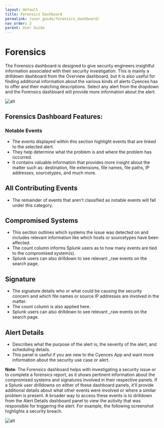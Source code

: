 ```yaml
---
layout: default
title: Forensics Dashboard 
permalink: /user_guide/forensics_dashboard/
nav_order: 3
parent: User Guide
---
```


# Forensics 
The Forensics dashboard is designed to give security engineers insightful information associated with their security investigation. This is mainly a drilldown dashboard from the Overview dashboard, but it is also useful for finding additional information about the various kinds of alerts Cyences has to offer and their matching descriptions. Select any alert from the dropdown and the Forensics dashboard will provide more information about the alert.

![alt](https://github.com/VatsalJagani/Splunk-Cyences-App-for-Splunk/blob/CY-283-cyences-doc-migration/docs/assets/forensics_dashboard.png?raw=true)

## Forensics Dashboard Features:

### Notable Events
* The events displayed within this section highlight events that are linked to the selected alert. 
* They help determine what the problem is and where the problem has occurred.  
* It contains valuable information that provides more insight about the matter such as: destination, file extensions, file names, file paths, IP addresses, sourcetypes, and much more.  

## All Contributing Events
* The remainder of events that aren't classified as notable events will fall under this category. 

## Compromised Systems
* This section outlines which systems the issue was detected on and includes relevant information like which hosts or sourcetypes have been affected.  
* The count column informs Splunk users as to how many events are tied to the compromised system(s). 
* Splunk users can also drilldown to see relevant _raw events on the search page.  

## Signature 
* The signature details who or what could be causing the security concern and which file names or source IP addresses are involved in the matter. 
* The count column is also applied here. 
* Splunk users can also drilldown to see relevant _raw events on the search page. 

## Alert Details 
* Describes what the purpose of the alert is, the severity of the alert, and scheduling details. 
* This panel is useful if you are new to the Cyences App and want more information about the security use case or alert. 

**Note**: The Forensics dashboard helps with investigating a security issue or to complete a forensics report, as it shows pertinent information about the compromised systems and signatures involved in their respective panels. If a Splunk user drilldowns on either of these dashboard panels, it'll provide additional details about what other events were involved or where a similar problem is present. A broader way to access these events is to drilldown from the Alert Details dashboard panel to view the activity that was responsible for triggering the alert. For example, the following screenshot highlights a security breach.

![alt](https://github.com/VatsalJagani/Splunk-Cyences-App-for-Splunk/blob/CY-283-cyences-doc-migration/docs/assets/forensics_dashboard_drilldown.png?raw=true) 